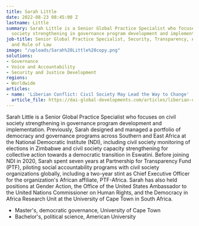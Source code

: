 ```yaml
---
title: Sarah Little
date: 2022-08-23 08:45:00 Z
lastname: Little
summary: Sarah Little is a Senior Global Practice Specialist who focuses on civil
  society strengthening in governance program development and implementation.
job-title: Senior Global Practice Specialist, Security, Transparency, Accountability,
  and Rule of Law
image: "/uploads/Sarah%20Little%20copy.png"
solutions:
- Governance
- Voice and Accountability
- Security and Justice Development
regions:
- Worldwide
articles:
- name: 'Liberian Conflict: Civil Society May Lead the Way to Change'
  article_file: https://dai-global-developments.com/articles/liberian-conflict-civil-society-may-lead-the-way-to-change/
---
```


Sarah Little is a Senior Global Practice Specialist who focuses on civil society strengthening in governance program development and implementation. Previously, Sarah designed and managed a portfolio of democracy and governance programs across Southern and East Africa at the National Democratic Institute (NDI), including civil society monitoring of elections in Zimbabwe and civil society capacity strengthening for collective action towards a democratic transition in Eswatini. Before joining NDI in 2020, Sarah spent seven years at Partnership for Transparency Fund (PTF), piloting social accountability programs with civil society organizations globally, including a two-year stint as Chief Executive Officer for the organization's African affiliate, PTF-Africa. Sarah has also held positions at Gender Action, the Office of the United States Ambassador to the United Nations Commissioner on Human Rights, and the Democracy in Africa Research Unit at the University of Cape Town in South Africa. 

* Master's, democratic governance, University of Cape Town 
* Bachelor's, political science, American University